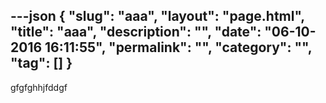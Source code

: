 ---json
{
    "slug": "aaa",
    "layout": "page.html",
    "title": "aaa",
    "description": "",
    "date": "06-10-2016 16:11:55",
    "permalink": "",
    "category": "",
    "tag": []
}
---
gfgfghhjfddgf